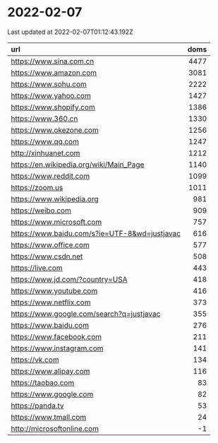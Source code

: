 # 2022-02-07

<!-- BEGIN -->
Last updated at 2022-02-07T01:12:43.192Z

url | doms
:- | -:
https://www.sina.com.cn | 4477
https://www.amazon.com | 3081
https://www.sohu.com | 2222
https://www.yahoo.com | 1427
https://www.shopify.com | 1386
https://www.360.cn | 1330
https://www.okezone.com | 1256
https://www.qq.com | 1247
http://xinhuanet.com | 1212
https://en.wikipedia.org/wiki/Main_Page | 1140
https://www.reddit.com | 1099
https://zoom.us | 1011
https://www.wikipedia.org | 981
https://weibo.com | 909
https://www.microsoft.com | 757
https://www.baidu.com/s?ie=UTF-8&wd=justjavac | 616
https://www.office.com | 577
https://www.csdn.net | 508
https://live.com | 443
https://www.jd.com/?country=USA | 418
https://www.youtube.com | 416
https://www.netflix.com | 373
https://www.google.com/search?q=justjavac | 355
https://www.baidu.com | 276
https://www.facebook.com | 211
https://www.instagram.com | 141
https://vk.com | 134
https://www.alipay.com | 116
https://taobao.com | 83
https://www.google.com | 82
https://panda.tv | 53
https://www.tmall.com | 24
http://microsoftonline.com | -1
<!-- END -->
